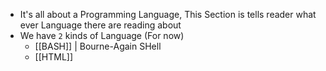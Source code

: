 - It's all about a Programming Language, This Section is tells reader what ever Language there are reading about
- We have `2` kinds of Language (For now)
	- [[BASH]] | Bourne-Again SHell
	- [[HTML]]